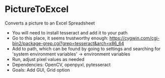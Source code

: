# PictureToExcel
Converts a picture to an Excel Spreadsheet
- You will need to install tesseract and add it to your path
- Go to this place, it seems trustworthy enough: https://cygwin.com/cgi-bin2/package-grep.cgi?grep=tesseract&arch=x86_64
- Add to path, which can be found by going to settings and searching for 'system environment variables' -> environment variables
- Run, adjust pixel values as needed
- Dependencies: OpenCV, openpyxl, pytesseract
- Goals: Add GUI, Grid option
